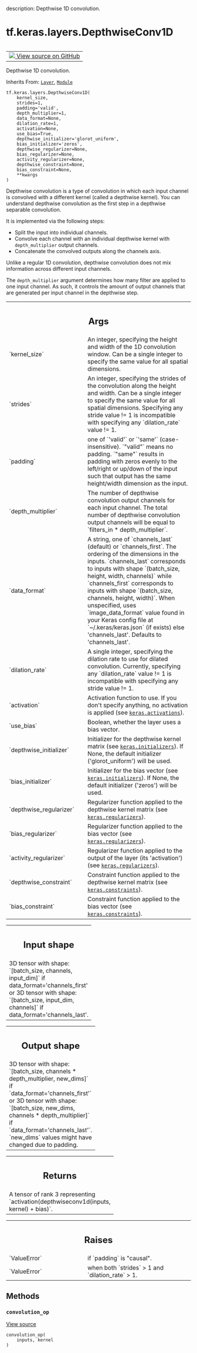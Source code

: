 description: Depthwise 1D convolution.

<div itemscope itemtype="http://developers.google.com/ReferenceObject">
<meta itemprop="name" content="tf.keras.layers.DepthwiseConv1D" />
<meta itemprop="path" content="Stable" />
<meta itemprop="property" content="__init__"/>
<meta itemprop="property" content="convolution_op"/>
</div>

# tf.keras.layers.DepthwiseConv1D

<!-- Insert buttons and diff -->

<table class="tfo-notebook-buttons tfo-api nocontent" align="left">
<td>
  <a target="_blank" href="https://github.com/keras-team/keras/tree/v2.15.0/keras/layers/convolutional/depthwise_conv1d.py#L28-L217">
    <img src="https://www.tensorflow.org/images/GitHub-Mark-32px.png" />
    View source on GitHub
  </a>
</td>
</table>



Depthwise 1D convolution.

Inherits From: [`Layer`](../../../tf/keras/layers/Layer.md), [`Module`](../../../tf/Module.md)

<pre class="devsite-click-to-copy prettyprint lang-py tfo-signature-link">
<code>tf.keras.layers.DepthwiseConv1D(
    kernel_size,
    strides=1,
    padding=&#x27;valid&#x27;,
    depth_multiplier=1,
    data_format=None,
    dilation_rate=1,
    activation=None,
    use_bias=True,
    depthwise_initializer=&#x27;glorot_uniform&#x27;,
    bias_initializer=&#x27;zeros&#x27;,
    depthwise_regularizer=None,
    bias_regularizer=None,
    activity_regularizer=None,
    depthwise_constraint=None,
    bias_constraint=None,
    **kwargs
)
</code></pre>



<!-- Placeholder for "Used in" -->

Depthwise convolution is a type of convolution in which each input channel
is convolved with a different kernel (called a depthwise kernel). You can
understand depthwise convolution as the first step in a depthwise separable
convolution.

It is implemented via the following steps:

- Split the input into individual channels.
- Convolve each channel with an individual depthwise kernel with
  `depth_multiplier` output channels.
- Concatenate the convolved outputs along the channels axis.

Unlike a regular 1D convolution, depthwise convolution does not mix
information across different input channels.

The `depth_multiplier` argument determines how many filter are applied to
one input channel. As such, it controls the amount of output channels that
are generated per input channel in the depthwise step.

<!-- Tabular view -->
 <table class="responsive fixed orange">
<colgroup><col width="214px"><col></colgroup>
<tr><th colspan="2"><h2 class="add-link">Args</h2></th></tr>

<tr>
<td>
`kernel_size`<a id="kernel_size"></a>
</td>
<td>
An integer, specifying the height and width of the 1D
convolution window. Can be a single integer to specify the same value
for all spatial dimensions.
</td>
</tr><tr>
<td>
`strides`<a id="strides"></a>
</td>
<td>
An integer, specifying the strides of the convolution along the
height and width. Can be a single integer to specify the same value for
all spatial dimensions. Specifying any stride value != 1 is incompatible
with specifying any `dilation_rate` value != 1.
</td>
</tr><tr>
<td>
`padding`<a id="padding"></a>
</td>
<td>
one of `'valid'` or `'same'` (case-insensitive). `"valid"` means
no padding. `"same"` results in padding with zeros evenly to the
left/right or up/down of the input such that output has the same
height/width dimension as the input.
</td>
</tr><tr>
<td>
`depth_multiplier`<a id="depth_multiplier"></a>
</td>
<td>
The number of depthwise convolution output channels for
each input channel. The total number of depthwise convolution output
channels will be equal to `filters_in * depth_multiplier`.
</td>
</tr><tr>
<td>
`data_format`<a id="data_format"></a>
</td>
<td>
A string, one of `channels_last` (default) or
`channels_first`.  The ordering of the dimensions in the inputs.
`channels_last` corresponds to inputs with shape `(batch_size, height,
width, channels)` while `channels_first` corresponds to inputs with
shape `(batch_size, channels, height, width)`. When unspecified, uses
`image_data_format` value found in your Keras config file at
`~/.keras/keras.json` (if exists) else 'channels_last'.
Defaults to 'channels_last'.
</td>
</tr><tr>
<td>
`dilation_rate`<a id="dilation_rate"></a>
</td>
<td>
A single integer, specifying the dilation rate to use for
dilated convolution. Currently, specifying any `dilation_rate`
value != 1 is incompatible with specifying any stride value != 1.
</td>
</tr><tr>
<td>
`activation`<a id="activation"></a>
</td>
<td>
Activation function to use. If you don't specify anything, no
activation is applied (see <a href="../../../tf/keras/activations.md"><code>keras.activations</code></a>).
</td>
</tr><tr>
<td>
`use_bias`<a id="use_bias"></a>
</td>
<td>
Boolean, whether the layer uses a bias vector.
</td>
</tr><tr>
<td>
`depthwise_initializer`<a id="depthwise_initializer"></a>
</td>
<td>
Initializer for the depthwise kernel matrix (see
<a href="../../../tf/keras/initializers.md"><code>keras.initializers</code></a>). If None, the default initializer
('glorot_uniform') will be used.
</td>
</tr><tr>
<td>
`bias_initializer`<a id="bias_initializer"></a>
</td>
<td>
Initializer for the bias vector (see
<a href="../../../tf/keras/initializers.md"><code>keras.initializers</code></a>). If None, the default initializer ('zeros') will
be used.
</td>
</tr><tr>
<td>
`depthwise_regularizer`<a id="depthwise_regularizer"></a>
</td>
<td>
Regularizer function applied to the depthwise
kernel matrix (see <a href="../../../tf/keras/regularizers.md"><code>keras.regularizers</code></a>).
</td>
</tr><tr>
<td>
`bias_regularizer`<a id="bias_regularizer"></a>
</td>
<td>
Regularizer function applied to the bias vector (see
<a href="../../../tf/keras/regularizers.md"><code>keras.regularizers</code></a>).
</td>
</tr><tr>
<td>
`activity_regularizer`<a id="activity_regularizer"></a>
</td>
<td>
Regularizer function applied to the output of the
layer (its 'activation') (see <a href="../../../tf/keras/regularizers.md"><code>keras.regularizers</code></a>).
</td>
</tr><tr>
<td>
`depthwise_constraint`<a id="depthwise_constraint"></a>
</td>
<td>
Constraint function applied to the depthwise kernel
matrix (see <a href="../../../tf/keras/constraints.md"><code>keras.constraints</code></a>).
</td>
</tr><tr>
<td>
`bias_constraint`<a id="bias_constraint"></a>
</td>
<td>
Constraint function applied to the bias vector (see
<a href="../../../tf/keras/constraints.md"><code>keras.constraints</code></a>).
</td>
</tr>
</table>



<!-- Tabular view -->
 <table class="responsive fixed orange">
<colgroup><col width="214px"><col></colgroup>
<tr><th colspan="2"><h2 class="add-link">Input shape</h2></th></tr>
<tr class="alt">
<td colspan="2">
3D tensor with shape: `[batch_size, channels, input_dim]` if
  data_format='channels_first'
or 3D tensor with shape: `[batch_size, input_dim, channels]` if
  data_format='channels_last'.
</td>
</tr>

</table>



<!-- Tabular view -->
 <table class="responsive fixed orange">
<colgroup><col width="214px"><col></colgroup>
<tr><th colspan="2"><h2 class="add-link">Output shape</h2></th></tr>
<tr class="alt">
<td colspan="2">
3D tensor with shape:
`[batch_size, channels * depth_multiplier, new_dims]`
 if `data_format='channels_first'`
 or 3D tensor with shape: `[batch_size,
 new_dims, channels * depth_multiplier]` if
 `data_format='channels_last'`. `new_dims` values might have
 changed due to padding.
</td>
</tr>

</table>



<!-- Tabular view -->
 <table class="responsive fixed orange">
<colgroup><col width="214px"><col></colgroup>
<tr><th colspan="2"><h2 class="add-link">Returns</h2></th></tr>
<tr class="alt">
<td colspan="2">
A tensor of rank 3 representing
`activation(depthwiseconv1d(inputs, kernel) + bias)`.
</td>
</tr>

</table>



<!-- Tabular view -->
 <table class="responsive fixed orange">
<colgroup><col width="214px"><col></colgroup>
<tr><th colspan="2"><h2 class="add-link">Raises</h2></th></tr>

<tr>
<td>
`ValueError`<a id="ValueError"></a>
</td>
<td>
if `padding` is "causal".
</td>
</tr><tr>
<td>
`ValueError`<a id="ValueError"></a>
</td>
<td>
when both `strides` > 1 and `dilation_rate` > 1.
</td>
</tr>
</table>



## Methods

<h3 id="convolution_op"><code>convolution_op</code></h3>

<a target="_blank" class="external" href="https://github.com/keras-team/keras/tree/v2.15.0/keras/layers/convolutional/base_conv.py#L254-L270">View source</a>

<pre class="devsite-click-to-copy prettyprint lang-py tfo-signature-link">
<code>convolution_op(
    inputs, kernel
)
</code></pre>






